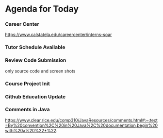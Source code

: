 # Agenda for Today

### Career Center
https://www.calstatela.edu/careercenter/interns-soar


### Tutor Schedule Available


### Review Code Submission 

only source code and screen shots

### Course Project Init

### Github Education Update

### Comments in Java
https://www.clear.rice.edu/comp310/JavaResources/comments.html#:~:text=By%20convention%2C%20in%20Java%2C%20documentation,begin%20with%20a%20%22*%22.



